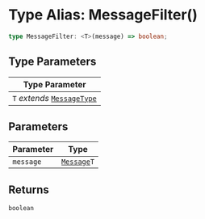 # Type Alias: MessageFilter()

```ts
type MessageFilter: <T>(message) => boolean;
```

## Type Parameters

| Type Parameter                                                                 |
| ------------------------------------------------------------------------------ |
| `T` *extends* [`MessageType`](../../../Message.types/enumerations/message-type/index.md) |

## Parameters

| Parameter | Type                                                        |
| --------- | ----------------------------------------------------------- |
| `message` | [`Message`](../../../Message.types/type-aliases/message/index.md)`T` |

## Returns

`boolean`
